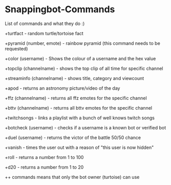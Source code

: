 # Snappingbot-Commands
List of commands and what they do :) 

+turtfact - random turtle/tortoise fact

+pyramid (number, emote) - rainbow pyramid (this command needs to be requested)

+color (username) - Shows the colour of a username and the hex value

+topclip (channelname) - shows the top clip of all time for specific channel

+streaminfo (channelname) - shows title, category and viewcount 

+apod - returns an astronomy picture/video of the day

+ffz (channelname)  - returns all ffz emotes for the specific channel

+bttv (channelname) - returns all bttv emotes for the specific channel

+twitchsongs - links a playlist with a bunch of well knows twitch songs

+botcheck (username) - checks if a username is a known bot or verified bot 

+duel (username) - returns the victor of the battle 50/50 chance

+vanish - times the user out with a reason of "this user is now hidden"

+roll - returns a number from 1 to 100

+d20 -  returns a number from 1 to 20

++ commands means that only the bot owner (turtoise) can use
